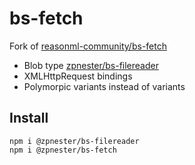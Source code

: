 # bs-fetch

Fork of [reasonml-community/bs-fetch](https://github.com/reasonml-community/bs-fetch)

* Blob type [zpnester/bs-filereader](https://github.com/zpnester/bs-filereader)
* XMLHttpRequest bindings
* Polymorpic variants instead of variants 

## Install

```
npm i @zpnester/bs-filereader
npm i @zpnester/bs-fetch
```